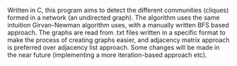 Written in C, this program aims to detect the different communities (cliques) formed in a network (an undirected graph).
The algorithm uses the same intuition Girvan-Newman algorithm uses, with a manually written BFS based approach.
The graphs are read from .txt files written in a specific format to make the process of creating graphs easier, and adjacency matrix approach is preferred over adjacency list approach.
Some changes will be made in the near future (implementing a more iteration-based approach etc).
